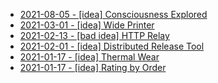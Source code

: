 * [2021-08-05 - [idea] Consciousness Explored](08/consciousness-explored)
* [2021-03-01 - [idea] Wide Printer](03/wide-printer)
* [2021-02-13 - [bad idea] HTTP Relay](02/http-relay)
* [2021-02-01 - [idea] Distributed Release Tool](02/distributed-release-tool)
* [2021-01-17 - [idea] Thermal Wear](01/thermal-wear)
* [2021-01-17 - [idea] Rating by Order](01/rating-by-order)
